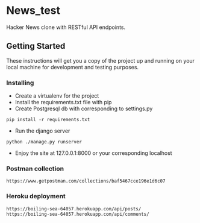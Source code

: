# News_test

Hacker News clone with RESTful API endpoints.

## Getting Started

These instructions will get you a copy of the project up and running on your local machine for development and testing purposes.

### Installing


* Create a virtualenv for the project
* Install the requirements.txt file with pip
* Create Postgresql db with corresponding to settings.py

```
pip install -r requirements.txt
```

* Run the django server

```
python ./manage.py runserver
```

* Enjoy the site at 127.0.0.1:8000 or your corresponding localhost

### Postman collection
```
https://www.getpostman.com/collections/baf5467cce196e1d6c07
```

### Heroku deployment
```
https://boiling-sea-64057.herokuapp.com/api/posts/
https://boiling-sea-64057.herokuapp.com/api/comments/
```